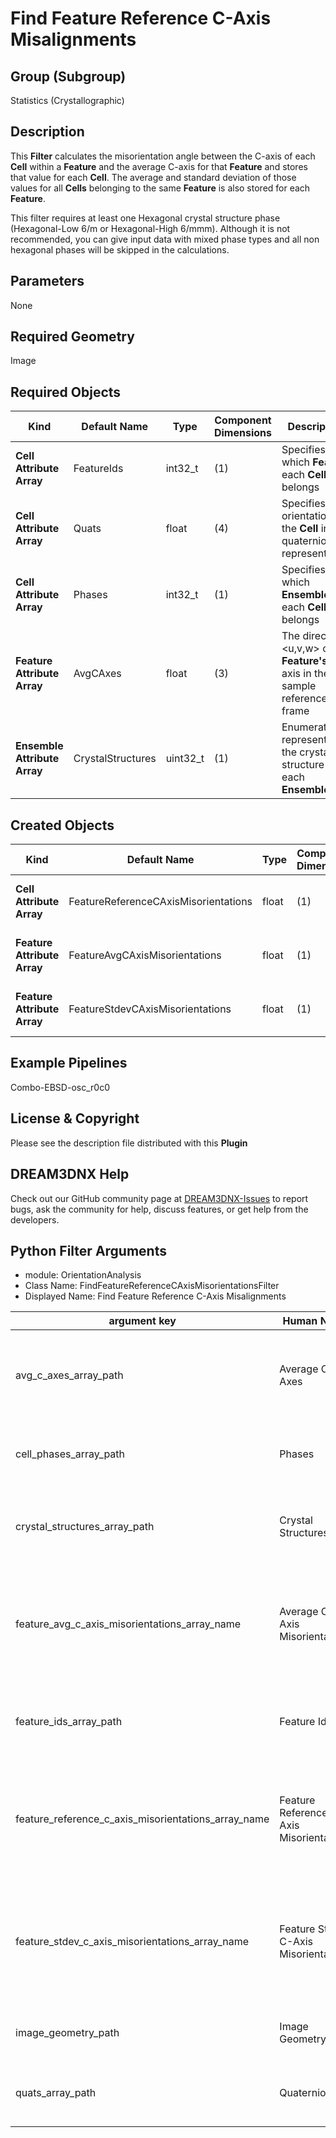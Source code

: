 # Find Feature Reference C-Axis Misalignments 


## Group (Subgroup) 

Statistics (Crystallographic)

## Description 

This **Filter** calculates the misorientation angle between the C-axis of each **Cell** within a **Feature** and the average C-axis for that **Feature** and stores that value for each **Cell**.  The average and standard deviation of those values for all **Cells** belonging to the same **Feature** is also stored for each **Feature**.

This filter requires at least one Hexagonal crystal structure phase (Hexagonal-Low 6/m or Hexagonal-High 6/mmm). Although it is not recommended, you can give input data with mixed phase types and all non hexagonal phases will be skipped in the calculations.

## Parameters 

None

## Required Geometry 

Image

## Required Objects 

| Kind | Default Name | Type | Component Dimensions | Description |
|------|--------------|------|----------------------|-------------|
| **Cell Attribute Array** | FeatureIds | int32_t | (1) | Specifies to which **Feature** each **Cell** belongs |
| **Cell Attribute Array** | Quats | float | (4) | Specifies the orientation of the **Cell** in quaternion representation |
| **Cell Attribute Array**     | Phases            | int32_t | (1) | Specifies to which **Ensemble** each **Cell** belongs |
| **Feature Attribute Array** | AvgCAxes | float | (3) | The direction <u,v,w> of the **Feature's** C-axis in the sample reference frame |
| **Ensemble Attribute Array** | CrystalStructures | uint32_t | (1) | Enumeration representing the crystal structure for each **Ensemble** |

## Created Objects 

| Kind | Default Name | Type | Component Dimensions | Description |
|------|--------------|------|----------------------|-------------|
| **Cell Attribute Array** | FeatureReferenceCAxisMisorientations | float | (1) | Misorientation angle (in degrees) between **Cell's** C-axis and the C-axis of the **Feature** that owns that **Cell** |
| **Feature Attribute Array** | FeatureAvgCAxisMisorientations | float | (1) | Average of the *FeatureReferenceCAxisMisorientation* values for all of the **Cells** that belong to the **Feature** |
| **Feature Attribute Array** | FeatureStdevCAxisMisorientations | float | (1) | Standard deviation of the *FeatureReferenceCAxisMisorientation* values for all of the **Cells** that belong to the **Feature** |


## Example Pipelines 

Combo-EBSD-osc_r0c0

## License & Copyright 

Please see the description file distributed with this **Plugin**

## DREAM3DNX Help

Check out our GitHub community page at [DREAM3DNX-Issues](https://github.com/BlueQuartzSoftware/DREAM3DNX-Issues) to report bugs, ask the community for help, discuss features, or get help from the developers.

## Python Filter Arguments

+ module: OrientationAnalysis
+ Class Name: FindFeatureReferenceCAxisMisorientationsFilter
+ Displayed Name: Find Feature Reference C-Axis Misalignments

| argument key | Human Name | Description | Parameter Type |
|--------------|------------|-------------|----------------|
| avg_c_axes_array_path | Average C-Axes | The direction of the Feature's C-axis in the sample reference frame | complex.ArraySelectionParameter |
| cell_phases_array_path | Phases | Specifies to which Ensemble each Cell belongs | complex.ArraySelectionParameter |
| crystal_structures_array_path | Crystal Structures | Enumeration representing the crystal structure for each Ensemble | complex.ArraySelectionParameter |
| feature_avg_c_axis_misorientations_array_name | Average C-Axis Misorientations | Average of the Feature Reference CAxis Misorientation values for all of the Cells that belong to the Feature | complex.DataObjectNameParameter |
| feature_ids_array_path | Feature Ids | Data Array that specifies to which Feature each Element belongs | complex.ArraySelectionParameter |
| feature_reference_c_axis_misorientations_array_name | Feature Reference C-Axis Misorientations | Misorientation angle (in degrees) between Cell's C-axis and the C-axis of the Feature that owns that Cell | complex.DataObjectNameParameter |
| feature_stdev_c_axis_misorientations_array_name | Feature Stdev C-Axis Misorientations | Standard deviation of the Feature Reference CAxis Misorientation values for all of the Cells that belong to the Feature | complex.DataObjectNameParameter |
| image_geometry_path | Image Geometry | The path to the input image geometry | complex.GeometrySelectionParameter |
| quats_array_path | Quaternions | Specifies the orientation of the Cell in quaternion representation | complex.ArraySelectionParameter |

